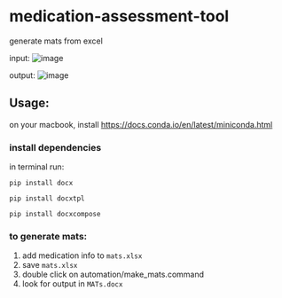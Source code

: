# medication-assessment-tool
generate mats from excel

input:
![image](https://user-images.githubusercontent.com/10421813/65465408-1171ed00-de11-11e9-9dbe-125ce1560676.png)

output:
![image](https://user-images.githubusercontent.com/10421813/65465333-d66fb980-de10-11e9-9d55-7ea6ffda496a.png)

## Usage:
on your macbook, install https://docs.conda.io/en/latest/miniconda.html

### install dependencies
in terminal run:

```pip install docx```

```pip install docxtpl```

```pip install docxcompose```

### to generate mats:
1. add medication info to `mats.xlsx`
2. save `mats.xlsx`
3. double click on automation/make_mats.command
4. look for output in `MATs.docx`
